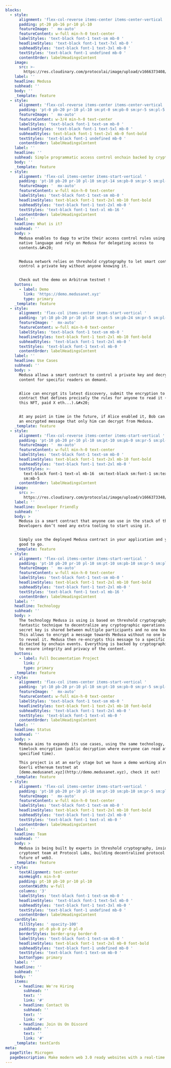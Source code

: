 ```yaml
---
blocks:
  - style:
      alignment: 'flex-col-reverse items-center items-center-vertical '
      padding: pt-20 pb-16 pr-10 pl-10
      featureImage: '  mx-auto'
      featureContent: w-full min-h-0 text-center
      labelStyles: 'text-black font-1 text-sm mb-0 '
      headlineStyles: 'text-black font-1 text-7xl mb-0 '
      subheadStyles: 'text-black font-1 text-3xl mb-0 '
      textStyles: 'text-black font-1 undefined mb-0 '
      contentOrder: labelHeadingsContent
    image:
      src: >-
        https://res.cloudinary.com/protocolai/image/upload/v1666373408/medusa/medusa-logo_wwpiuj.svg
    label: ''
    headline: Medusa
    subhead: ''
    body: ''
    _template: feature
  - style:
      alignment: 'flex-col-reverse items-center items-center-vertical '
      padding: 'pt-0 pb-20 pr-10 pl-10 sm:pt-0 sm:pb-0 sm:pr-5 sm:pl-5'
      featureImage: '  mx-auto'
      featureContent: w-3/4 min-h-0 text-center
      labelStyles: 'text-black font-1 text-sm mb-0 '
      headlineStyles: 'text-black font-1 text-5xl mb-0 '
      subheadStyles: text-black font-1 text-2xl mb-0 font-bold
      textStyles: 'text-black font-1 undefined mb-0 '
      contentOrder: labelHeadingsContent
    label: ''
    headline: ''
    subhead: Simple programmatic access control onchain backed by cryptography
    body: ''
    _template: feature
  - style:
      alignment: 'flex-col items-center items-start-vertical '
      padding: 'pt-10 pb-20 pr-10 pl-10 sm:pt-14 sm:pb-0 sm:pr-5 sm:pl-5'
      featureImage: '  mx-auto'
      featureContent: w-full min-h-0 text-center
      labelStyles: 'text-black font-1 text-sm mb-0 '
      headlineStyles: text-black font-1 text-2xl mb-10 font-bold
      subheadStyles: 'text-black font-1 text-2xl mb-0 '
      textStyles: 'text-black font-1 text-xl mb-16 '
      contentOrder: labelHeadingsContent
    label: ''
    headline: What is it?
    subhead: ''
    body: >
      Medusa enables to dapp to write their access control rules using their
      native language and rely on Medusa for delegating access to
      contents.&#x20;


      Medusa network relies on threshold cryptography to let smart contracts
      control a private key without anyone knowing it.


      Check out the demo on Arbitrum testnet !
    buttons:
      - label: Demo
        link: 'https://demo.medusanet.xyz'
        type: primary
    _template: feature
  - style:
      alignment: 'flex-col items-center items-start-vertical '
      padding: 'pt-10 pb-20 pr-10 pl-10 sm:pt-5 sm:pb-24 sm:pr-5 sm:pl-5'
      featureImage: '  mx-auto'
      featureContent: w-full min-h-0 text-center
      labelStyles: 'text-black font-1 text-sm mb-0 '
      headlineStyles: text-black font-1 text-2xl mb-10 font-bold
      subheadStyles: 'text-black font-1 text-2xl mb-0 '
      textStyles: 'text-black font-1 text-xl mb-0 '
      contentOrder: labelHeadingsContent
    label: ''
    headline: Use Cases
    subhead: ''
    body: >
      Medusa allows a smart contract to control a private key and decrypts
      content for specific readers on demand.


      Alice can encrypt its latest discovery, submit the encryption to her smart
      contract that defines precisely the rules for anyone to read it (holder of
      this NFT, paid X eth...).&#x20;


      At any point in time in the future, if Alice enabled it, Bob can get back
      an encrypted message that only him can decrypt from Medusa.
    _template: feature
  - style:
      alignment: 'flex-col-reverse items-center items-start-vertical '
      padding: 'pt-10 pb-20 pr-10 pl-10 sm:pt-10 sm:pb-0 sm:pr-5 sm:pl-5'
      featureImage: '  mx-auto'
      featureContent: w-full min-h-0 text-center
      labelStyles: 'text-black font-1 text-sm mb-0 '
      headlineStyles: text-black font-1 text-2xl mb-10 font-bold
      subheadStyles: 'text-black font-1 text-2xl mb-0 '
      textStyles: >-
        text-black font-1 text-xl mb-16  sm:text-black sm:font-1 sm:text-xl
        sm:mb-5 
      contentOrder: labelHeadingsContent
    image:
      src: >-
        https://res.cloudinary.com/protocolai/image/upload/v1666373348/medusa/medusa-code-sample_pqjbpk.svg
    label: ''
    headline: Developer Friendly
    subhead: ''
    body: >
      Medusa is a smart contract that anyone can use in the stack of their app.
      Developers don’t need any extra tooling to start using it.


      Simply use the deployed Medusa contract in your application and you're
      good to go.
    _template: feature
  - style:
      alignment: 'flex-col items-center items-start-vertical '
      padding: 'pt-10 pb-20 pr-10 pl-10 sm:pt-10 sm:pb-10 sm:pr-5 sm:pl-5'
      featureImage: '  mx-auto'
      featureContent: w-full min-h-0 text-center
      labelStyles: 'text-black font-1 text-sm mb-0 '
      headlineStyles: text-black font-1 text-2xl mb-10 font-bold
      subheadStyles: 'text-black font-1 text-2xl mb-0 '
      textStyles: 'text-black font-1 text-xl mb-16 '
      contentOrder: labelHeadingsContent
    label: ''
    headline: Technology
    subhead: ''
    body: >
      The technology Medusa is using is based on threshold cryptography which a
      fantastic technique to decentralize any cryptographic operations. The
      secret key is shared between multiple participants and no one knows it.
      This allows to encrypt a message towards Medusa without no one being able
      to reveal it. Medusa then re-encrypts this message to a specific recipient
      dictacted by onchain events. Everything is backed by cryptographic proofs
      to ensure integrity and privacy of the content.
    buttons:
      - label: Full Documentation Project
        link: /
        type: primary
    _template: feature
  - style:
      alignment: 'flex-col items-center items-start-vertical '
      padding: 'pt-10 pb-20 pr-10 pl-10 sm:pt-10 sm:pb-0 sm:pr-5 sm:pl-5'
      featureImage: '  mx-auto'
      featureContent: w-full min-h-0 text-center
      labelStyles: 'text-black font-1 text-sm mb-0 '
      headlineStyles: text-black font-1 text-2xl mb-10 font-bold
      subheadStyles: 'text-black font-1 text-2xl mb-0 '
      textStyles: 'text-black font-1 text-xl mb-0 '
      contentOrder: labelHeadingsContent
    label: ''
    headline: Status
    subhead: ''
    body: >
      Medusa aims to expands its use cases, using the same technology, such as
      timelock encryption (public decryption where everyone can read after a
      specified time).

      This project is at an early stage but we have a demo working already on
      Goerli ethereum testnet at
      [demo.medusanet.xyz](http://demo.medusanet.xyz), check it out!
    _template: feature
  - style:
      alignment: 'flex-col items-center items-start-vertical '
      padding: 'pt-10 pb-20 pr-10 pl-10 sm:pt-10 sm:pb-10 sm:pr-5 sm:pl-5'
      featureImage: '  mx-auto'
      featureContent: w-full min-h-0 text-center
      labelStyles: 'text-black font-1 text-sm mb-0 '
      headlineStyles: text-black font-1 text-2xl mb-10 font-bold
      subheadStyles: 'text-black font-1 text-2xl mb-0 '
      textStyles: 'text-black font-1 text-xl mb-0 '
      contentOrder: labelHeadingsContent
    label: ''
    headline: Team
    subhead: ''
    body: >
      Medusa is being built by experts in threshold cryptography, inside the
      cryptonet team at Protocol Labs, building decentralized protocol for the
      future of web3.
    _template: feature
  - style:
      textAlignment: text-center
      minHeight: min-h-0
      padding: pt-10 pb-10 pr-10 pl-10
      contentWidth: w-full
      columns: '3'
      labelStyles: 'text-black font-1 text-sm mb-0 '
      headlineStyles: 'text-black font-1 text-5xl mb-0 '
      subheadStyles: 'text-black font-1 text-3xl mb-0 '
      textStyles: 'text-black font-1 undefined mb-0 '
      contentOrder: labelHeadingsContent
    cardStyle:
      fillStyles: ' opacity-100'
      padding: pt-0 pb-0 pr-0 pl-0
      borderStyles: border-gray border-0
      labelStyles: 'text-black font-1 text-sm mb-0 '
      headlineStyles: text-black font-1 text-2xl mb-0 font-bold
      subheadStyles: 'text-black font-1 undefined mb-0 '
      textStyles: 'text-black font-1 text-sm mb-0 '
      buttonType: primary
    label: ''
    headline: ''
    subhead: ''
    body: ''
    items:
      - headline: We're Hiring
        subhead: ''
        text: ''
        link: '#'
      - headline: Contact Us
        subhead: ''
        text: ''
        link: '#'
      - headline: Join Us On Discord
        subhead: ''
        text: ''
        link: '#'
    _template: textCards
meta:
  pageTitle: Microgen
  pageDescription: Make modern web 3.0 ready websites with a real-time visual editor.
---
```



